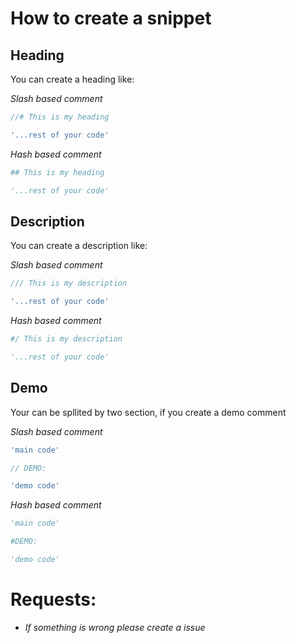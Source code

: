 # How to create a snippet

## Heading

You can create a heading like:

_Slash based comment_

```ts
//# This is my heading

'...rest of your code'
```

_Hash based comment_

```py
## This is my heading

'...rest of your code'
```

## Description

You can create a description like:

_Slash based comment_

```ts
/// This is my description

'...rest of your code'
```

_Hash based comment_

```py
#/ This is my description

'...rest of your code'
```

## Demo

Your can be spllited by two section, if you create a demo comment

_Slash based comment_

```ts
'main code'

// DEMO:

'demo code'
```

_Hash based comment_

```py
'main code'

#DEMO:

'demo code'
```

# Requests:

- _If something is wrong please create a issue_

